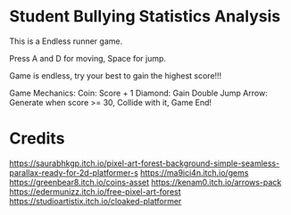 # Student Bullying Statistics Analysis

This is a Endless runner game.

Press A and D for moving, Space for jump.

Game is endless, try your best to gain the highest score!!!

Game Mechanics:
                Coin: Score + 1
                Diamond: Gain Double Jump
                Arrow: Generate when score >= 30, Collide with it, Game End!

# Credits

https://saurabhkgp.itch.io/pixel-art-forest-background-simple-seamless-parallax-ready-for-2d-platformer-s
https://ma9ici4n.itch.io/gems
https://greenbear8.itch.io/coins-asset
https://kenam0.itch.io/arrows-pack
https://edermunizz.itch.io/free-pixel-art-forest
https://studioartistix.itch.io/cloaked-platformer